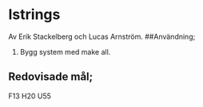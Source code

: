 Istrings
========
Av Erik Stackelberg och Lucas Arnström.
 ##Användning;
 1. Bygg system med make all.
 ## Redovisade mål;
F13 H20 U55
